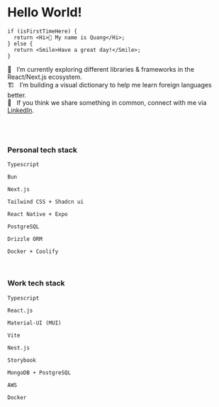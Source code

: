 <h1>Hello World!</h1>

```tsx
if (isFirstTimeHere) {
  return <Hi>👋 My name is Quang</Hi>;
} else {
  return <Smile>Have a great day!</Smile>;
}
```

<div align="left">
🔭 &nbsp; I’m currently exploring different libraries & frameworks in the React/Next.js ecosystem. <br/>
🏗 &nbsp; I’m building a visual dictionary to help me learn foreign languages better. <br/>
🤝 &nbsp; If you think we share something in common, connect with me via <a href="https://www.linkedin.com/in/quang-oblue/" target="blank">LinkedIn</a>.<br/>
</div> 

<br/><br/>


### Personal tech stack
```
Typescript
```

```
Bun
```

```
Next.js
```

```
Tailwind CSS + Shadcn ui
```

```
React Native + Expo
```

```
PostgreSQL
```

```
Drizzle ORM
```

```
Docker + Coolify
```

<br />

### Work tech stack
```
Typescript
```

```
React.js
```

```
Material-UI (MUI)
```

```
Vite
```

```
Nest.js
```

```
Storybook
```

```
MongoDB + PostgreSQL
```

```
AWS
```

```
Docker
```
